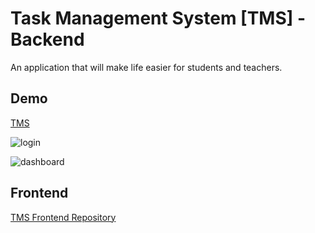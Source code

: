 # Task Management System [TMS] - Backend

An application that will make life easier for students and teachers.

## Demo

[TMS](http://tms.ts4ever.pl/)

![login](https://imgur.com/SDUmg5Q)

![dashboard](https://imgur.com/a/2F4g6lV)

## Frontend

[TMS Frontend Repository](https://github.com/biongoo/task-management-system/)
